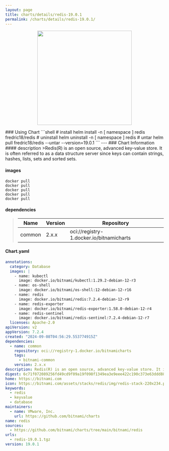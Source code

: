 ```yaml
---
layout: page
title: charts/details/redis-19.0.1
permalink: /charts/details/redis-19.0.1/
---
```

<p align="center">
    <img src="https://bitnami.com/assets/stacks/redis/img/redis-stack-220x234.png" width="300px" height="300px">
</p>
### Using Chart
```shell
# install
helm install -n [ namespace ] redis fredric18/redis
# uninstall
helm uninstall -n [ namespace ] redis
# untar
helm pull fredric18/redis --untar --version=19.0.1
```
---
### Chart Information
#### description
>Redis(R) is an open source, advanced key-value store. It is often referred to as a data structure server since keys can contain strings, hashes, lists, sets and sorted sets.
   
#### images
```shell
docker pull 
docker pull 
docker pull 
docker pull 
docker pull 
```
   
#### dependencies
>Name | Version | Repository
>---|---|---
>common | 2.x.x | oci://registry-1.docker.io/bitnamicharts
   
#### Chart.yaml
```yaml
annotations:
  category: Database
  images: |
    - name: kubectl
      image: docker.io/bitnami/kubectl:1.29.2-debian-12-r3
    - name: os-shell
      image: docker.io/bitnami/os-shell:12-debian-12-r16
    - name: redis
      image: docker.io/bitnami/redis:7.2.4-debian-12-r9
    - name: redis-exporter
      image: docker.io/bitnami/redis-exporter:1.58.0-debian-12-r4
    - name: redis-sentinel
      image: docker.io/bitnami/redis-sentinel:7.2.4-debian-12-r7
  licenses: Apache-2.0
apiVersion: v2
appVersion: 7.2.4
created: "2024-09-08T04:56:29.553774915Z"
dependencies:
  - name: common
    repository: oci://registry-1.docker.io/bitnamicharts
    tags:
      - bitnami-common
    version: 2.x.x
description: Redis(R) is an open source, advanced key-value store. It is often referred to as a data structure server since keys can contain strings, hashes, lists, sets and sorted sets.
digest: 6c71f072089256fd49cd9f09a19f098f1349ea3e9eee422c190c373e63ddd885
home: https://bitnami.com
icon: https://bitnami.com/assets/stacks/redis/img/redis-stack-220x234.png
keywords:
  - redis
  - keyvalue
  - database
maintainers:
  - name: VMware, Inc.
    url: https://github.com/bitnami/charts
name: redis
sources:
  - https://github.com/bitnami/charts/tree/main/bitnami/redis
urls:
  - redis-19.0.1.tgz
version: 19.0.1
```
